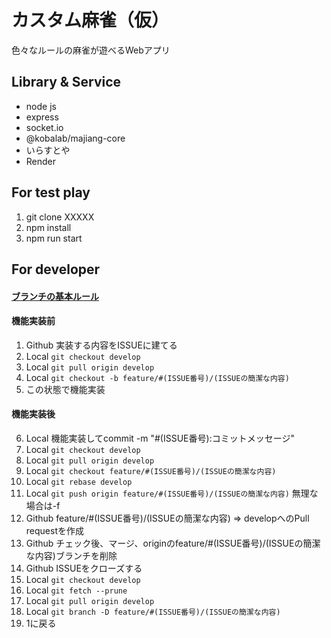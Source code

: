# カスタム麻雀（仮）
色々なルールの麻雀が遊べるWebアプリ

## Library & Service
- node js
- express
- socket.io
- @kobalab/majiang-core
- いらすとや
- Render

## For test play
1. git clone XXXXX
2. npm install 
3. npm run start

## For developer
#### [ブランチの基本ルール](https://zenn.dev/kazunori_kimura/articles/e7b75e60316ded6480a6)
#### 機能実装前
1. Github 実装する内容をISSUEに建てる
2. Local ```git checkout develop```
3. Local ```git pull origin develop```
4. Local ```git checkout -b feature/#(ISSUE番号)/(ISSUEの簡潔な内容)```
5. この状態で機能実装
#### 機能実装後
6. Local 機能実装してcommit -m "#(ISSUE番号):コミットメッセージ"
7. Local ```git checkout develop```
8. Local ```git pull origin develop```
9. Local ```git checkout feature/#(ISSUE番号)/(ISSUEの簡潔な内容)```
10. Local ```git rebase develop```
11. Local ```git push origin feature/#(ISSUE番号)/(ISSUEの簡潔な内容)```  無理な場合は-f
12. Github feature/#(ISSUE番号)/(ISSUEの簡潔な内容) => developへのPull requestを作成
13. Github チェック後、マージ、originのfeature/#(ISSUE番号)/(ISSUEの簡潔な内容)ブランチを削除
14. Github ISSUEをクローズする
15. Local ```git checkout develop```
16. Local ```git fetch --prune```
17. Local ```git pull origin develop```
18. Local ```git branch -D feature/#(ISSUE番号)/(ISSUEの簡潔な内容)```
19. 1に戻る
